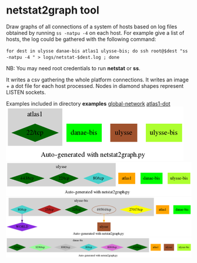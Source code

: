 # netstat2graph tool
Draw graphs of all connections of a system of hosts based 
on log files obtained by running `ss -natpu -4` on each host.
For example give a list of hosts, the log could be gathered with the following command:  

`for dest in ulysse danae-bis atlas1 ulysse-bis; do ssh root@$dest "ss -natpu -4 " > logs/netstat-$dest.log ; done`  

NB: You may need root credentials to run **netstat** or **ss**.

It writes a csv gathering the whole platform connections.
It writes an image + a dot file for each host processed.
Nodes in diamond shapes represent LISTEN sockets.

Examples included in directory **examples**
[global-network](examples/platform-network.csv)
[atlas1-dot](examples/atlas1-network.dot)
![atlas1-network](examples/atlas1-network.png)
![ulysse-network](examples/ulysse-network.png)
![ulysse-bis-network](examples/ulysse-bis-network.png)
![danae-bis-network](examples/danae-bis-network.png)
